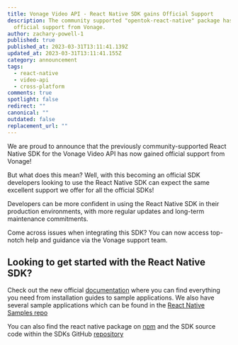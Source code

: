 ```yaml
---
title: Vonage Video API - React Native SDK gains Official Support
description: The community supported "opentok-react-native" package has gained
  official support from Vonage.
author: zachary-powell-1
published: true
published_at: 2023-03-31T13:11:41.139Z
updated_at: 2023-03-31T13:11:41.155Z
category: announcement
tags:
  - react-native
  - video-api
  - cross-platform
comments: true
spotlight: false
redirect: ""
canonical: ""
outdated: false
replacement_url: ""
---
```

W﻿e are proud to announce that the previously community-supported React Native SDK for the Vonage Video API has now gained official support from Vonage!

B﻿ut what does this mean? Well, with this becoming an official SDK developers looking to use the React Native SDK can expect the same excellent support we offer for all the official SDKs!

Developers can be more confident in using the React Native SDK in their production environments, with more regular updates and long-term maintenance commitments.

Come across issues when integrating this SDK? You can now access top-notch help and guidance via the Vonage support team.

## Looking to get started with the React Native SDK?

Check out the new official [documentation](https://www.tokbox.com/developer/sdks/react-native/) where you can find everything you need from installation guides to sample applications. We also have several sample applications which can be found in the [React Native Samples repo](https://github.com/opentok/opentok-react-native-samples)

Y﻿ou can also find the react native package on [npm](https://www.npmjs.com/package/opentok-react-native) and the SDK source code within the SDKs GitHub [repository](https://github.com/opentok/opentok-react-native)
